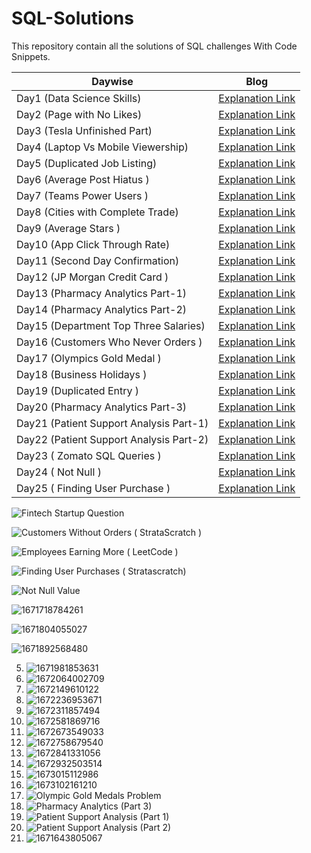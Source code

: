# SQL-Solutions
 This repository contain all the solutions of SQL challenges With Code Snippets.
 
 
 
 |Daywise| Blog |
|-|-|
|Day1 (Data Science Skills) | [Explanation Link](https://www.linkedin.com/posts/sachintukumar_sql-60daysofcodechallenge-60daysofsql-activity-7011382301850775552-ele8?utm_source=share&utm_medium=member_desktop)
|Day2 (Page with No Likes) | [Explanation Link](https://www.linkedin.com/posts/sachintukumar_60daysofcodechallenge-60daysofsql-30daysofsql-activity-7011696789795827712-OZe4?utm_source=share&utm_medium=member_desktop)
|Day3 (Tesla Unfinished Part) |[Explanation Link](https://www.linkedin.com/posts/sachintukumar_60daysofcodechallenge-60daysofsql-30daysofsql-activity-7012054438768963584-UZzN?utm_source=share&utm_medium=member_desktop)
|Day4 (Laptop Vs Mobile Viewership) | [Explanation Link](https://www.linkedin.com/posts/sachintukumar_60daysofcodechallenge-60daysofsql-30daysofsql-activity-7012425690746646528-1gpI?utm_source=share&utm_medium=member_desktop)
|Day5 (Duplicated Job Listing) | [Explanation Link](https://www.linkedin.com/posts/sachintukumar_60daysofcodechallenge-60daysofsql-30daysofsql-activity-7012800180013936640-Q5CD?utm_source=share&utm_medium=member_desktop)
|Day6 (Average Post Hiatus ) |[Explanation Link](https://www.linkedin.com/posts/sachintukumar_60daysofcodechallenge-60daysofsql-30daysofsql-activity-7013144746709671936-iI4q?utm_source=share&utm_medium=member_desktop)
|Day7 (Teams Power Users )| [Explanation Link](https://www.linkedin.com/posts/sachintukumar_60daysofcodechallenge-60daysofsql-30daysofsql-activity-7013503805258403842-D-Py?utm_source=share&utm_medium=member_desktop)
|Day8 (Cities with Complete Trade) | [Explanation Link](https://www.linkedin.com/posts/sachintukumar_60daysofcodechallenge-60daysofsql-30daysofsql-activity-7013870147476074499-v5co?utm_source=share&utm_medium=member_desktop)
|Day9 (Average Stars ) | [Explanation Link](https://www.linkedin.com/posts/sachintukumar_60daysofcodechallenge-60daysofsql-30daysofsql-activity-7014184321053782016-5j-M?utm_source=share&utm_medium=member_desktop)
|Day10 (App Click Through Rate) | [Explanation Link](https://www.linkedin.com/posts/sachintukumar_60daysofcodechallenge-60daysofsql-30daysofsql-activity-7015316830126772224-uHA4?utm_source=share&utm_medium=member_desktop)
|Day11 (Second Day Confirmation) | [Explanation Link](https://www.linkedin.com/posts/sachintukumar_60daysofcodechallenge-60daysofsql-30daysofsql-activity-7015701361149276160-w5QL?utm_source=share&utm_medium=member_desktop)
|Day12 (JP Morgan Credit Card )| [Explanation Link](https://www.linkedin.com/posts/sachintukumar_creditcards-60daysofcodechallenge-60daysofsql-activity-7016058427185508352-wbXh?utm_source=share&utm_medium=member_desktop)
|Day13 (Pharmacy Analytics Part-1) | [Explanation Link](https://www.linkedin.com/posts/sachintukumar_pharmacy-query-60daysofcodechallenge-activity-7016405090823475200-axKf?utm_source=share&utm_medium=member_desktop)
|Day14 (Pharmacy Analytics Part-2) | [Explanation Link](https://www.linkedin.com/posts/sachintukumar_60daysofcodechallenge-60daysofsql-30daysofsql-activity-7016787494641831937-18nm?utm_source=share&utm_medium=member_desktop)
|Day15 (Department Top Three Salaries) | [Explanation Link](https://www.linkedin.com/posts/sachintukumar_60daysofcodechallenge-60daysofsql-30daysofsql-activity-7017133984249737216-7qjF?utm_source=share&utm_medium=member_desktop)
|Day16 (Customers Who Never Orders ) | [Explanation Link](https://www.linkedin.com/posts/sachintukumar_60daysofcodechallenge-60daysofsql-30daysofsql-activity-7017499093467869185-KGFS?utm_source=share&utm_medium=member_desktop) 
|Day17 (Olympics Gold Medal ) | [Explanation Link](https://www.linkedin.com/posts/sachintukumar_60daysofcodechallenge-60daysofsql-30daysofsql-activity-7017853815223652352-Dmuk?utm_source=share&utm_medium=member_desktop)
|Day18 (Business Holidays ) | [Explanation Link](https://www.linkedin.com/posts/sachintukumar_60daysofcodechallenge-60daysofsql-30daysofsql-activity-7018599839856795648-NhZ6?utm_source=share&utm_medium=member_desktop)
|Day19 (Duplicated Entry ) | [Explanation Link](https://www.linkedin.com/posts/sachintukumar_github-sachinkumar1609sql-portfolio-project-activity-7019294771617640448-Rjjk?utm_source=share&utm_medium=member_desktop)
|Day20 (Pharmacy Analytics Part-3) | [Explanation Link](https://www.linkedin.com/posts/sachintukumar_60daysofcodechallenge-60daysofsql-30daysofsql-activity-7020019772687794176-_jkO?utm_source=share&utm_medium=member_desktop)
|Day21 (Patient Support Analysis Part-1) | [Explanation Link](https://www.linkedin.com/posts/sachintukumar_sunday-query-60daysofcodechallenge-activity-7020268213498195968-SVYk?utm_source=share&utm_medium=member_desktop)
|Day22 (Patient Support Analysis Part-2) | [Explanation Link](https://www.linkedin.com/posts/sachintukumar_pharmacy-query-60daysofcodechallenge-activity-7021097410462388224-hmIp?utm_source=share&utm_medium=member_desktop)
|Day23 ( Zomato SQL Queries )  | [Explanation Link](https://www.linkedin.com/posts/sachintukumar_sql-project-on-zomato-analytics-activity-7022917128999550976-UZQu?utm_source=share&utm_medium=member_desktop)
|Day24 ( Not Null ) | [Explanation Link](https://www.linkedin.com/posts/sachintukumar_60daysofcodechallenge-60daysofsql-30daysofsql-activity-7023660911110369280-sSrX?utm_source=share&utm_medium=member_desktop)
|Day25 ( Finding User Purchase ) | [Explanation Link](https://www.linkedin.com/posts/sachintukumar_60daysofcodechallenge-60daysofsql-30daysofsql-activity-7025828273435652096-72rt?utm_source=share&utm_medium=member_desktop)


 
 
 ![Fintech Startup Question](https://user-images.githubusercontent.com/103982094/228803165-415ff305-d8d7-49e2-ba93-1359bf69c74f.png)

 
 

 ![Customers Without Orders ( StrataScratch )](https://user-images.githubusercontent.com/103982094/216073122-8f0345bd-8885-43c5-ae92-ae7da43d00da.png)

![Employees Earning More ( LeetCode )](https://user-images.githubusercontent.com/103982094/215846522-4e2eefdd-bb68-484d-8701-1962870ce45c.png)

![Finding User Purchases ( Stratascratch)](https://user-images.githubusercontent.com/103982094/215505060-122fc84e-8ff3-448c-b7a1-9eecc59fc914.png)


 ![Not Null Value](https://user-images.githubusercontent.com/103982094/214335474-ff7a7c44-1258-4a0c-9b67-1c671814f684.png)
 

 ![1671718784261](https://user-images.githubusercontent.com/103982094/211244667-ba74fdf6-0eb7-41bf-98d0-d4b19b17fcb5.png)
 
 
 ![1671804055027](https://user-images.githubusercontent.com/103982094/211245472-44d7ae14-bf8a-4a77-8797-71d752e969bc.png)
 
 ![1671892568480](https://user-images.githubusercontent.com/103982094/211245731-f857fd36-9182-41bb-9838-d97c5c7f5cfc.png)
 
5. ![1671981853631](https://user-images.githubusercontent.com/103982094/211246010-ea3cf036-1973-4a69-b2da-57ecc51737a3.png)
6. ![1672064002709](https://user-images.githubusercontent.com/103982094/211246142-4e351f42-073e-44cc-92a5-4740513a9658.png)
7. ![1672149610122](https://user-images.githubusercontent.com/103982094/211246300-c5ba8afc-af7f-4294-8e0c-e8b74e83a129.png)
8. ![1672236953671](https://user-images.githubusercontent.com/103982094/211246457-21e2ad05-b3b6-4973-880e-292435a7b68e.png)
9. ![1672311857494](https://user-images.githubusercontent.com/103982094/211246583-6276e42f-e821-4662-9e05-fd9dd453e1a8.png)
10. ![1672581869716](https://user-images.githubusercontent.com/103982094/211246820-6b570b7a-6994-45eb-882a-19c1827f30a0.png)
11. ![1672673549033](https://user-images.githubusercontent.com/103982094/211246988-8b14e934-a74c-4c17-ae03-780029fa8aa6.png)
12. ![1672758679540](https://user-images.githubusercontent.com/103982094/211247089-dbbb54ae-1b4a-42bd-9a84-ecb51e8e1011.png)
13. ![1672841331056](https://user-images.githubusercontent.com/103982094/211247190-45eb7af2-e3db-49dc-907f-e30993ad98d2.png)
14. ![1672932503514](https://user-images.githubusercontent.com/103982094/211247284-193531ef-1757-4155-a048-ec0b5cdfe0d4.png)
15. ![1673015112986](https://user-images.githubusercontent.com/103982094/211247544-478f35c3-4d27-4be7-bc2a-89e76cb8850a.png)
16. ![1673102161210](https://user-images.githubusercontent.com/103982094/211247853-1aa42151-0725-4ce6-8972-97c8512e5e5c.png)
17. ![Olympic Gold Medals Problem](https://user-images.githubusercontent.com/103982094/211247985-7d15da7b-820f-4615-810b-bd317f3acc13.png)
18. ![Pharmacy Analytics (Part 3)](https://user-images.githubusercontent.com/103982094/212479983-25b73f7c-e94c-4001-a07d-114a681efb8f.png)
19. ![Patient Support Analysis (Part 1)](https://user-images.githubusercontent.com/103982094/212526753-c569a12a-38e9-4301-8325-152fb13800b6.png)
20. ![Patient Support Analysis (Part 2)](https://user-images.githubusercontent.com/103982094/212908833-4e74ead0-feb2-4bbd-a0b9-70ce925d173f.png)
21. ![1671643805067](https://user-images.githubusercontent.com/103982094/211244158-c8a83e05-a83b-43e8-b94e-e7c1757fc838.png)


 
